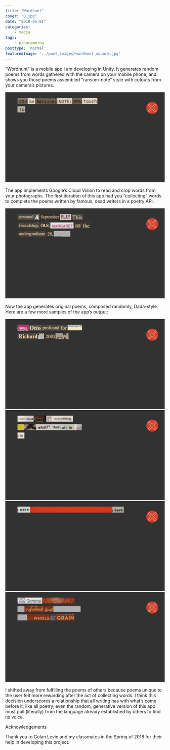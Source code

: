 ```yaml
---
title: "Wordhunt"
cover: "8.jpg"
date: "2018-05-01"
categories:
    - media
tags:
    - programming
posttype: 'normal'
featuredImage: '../post_images/wordhunt_square.jpg'
---
```


“Wordhunt” is a mobile app I am developing in Unity. It generates random poems from words gathered with the camera on your mobile phone, and shows you those poems assembled “ransom-note” style with cutouts from your camera’s pictures.

<img src="../post_images/wordhunt_poem1.PNG">

The app implements Google’s Cloud Vision to read and crop words from your photographs. The first iteration of this app had you “collecting” words to complete the poems written by famous, dead writers in a poetry API.

<img src="../post_images/wordhunt_poem2.PNG">

Now the app generates original poems, composed randomly, Dada-style. Here are a few more samples of the app’s output:

<img src="../post_images/wordhunt_poem3.PNG">
<img src="../post_images/wordhunt_poem4.PNG">
<img src="../post_images/wordhunt_poem5.PNG">
<img src="../post_images/wordhunt_poem6.PNG">

I shifted away from fulfilling the poems of others because poems unique to the user felt more rewarding after the act of collecting words. I think this decision underscores a relationship that all writing has with what’s come before it; like all poetry, even the random, generative version of this app must pull (literally) from the language already established by others to find its voice.

Acknowledgements

Thank you to Golan Levin and my classmates in the Spring of 2018 for their help in developing this project.
